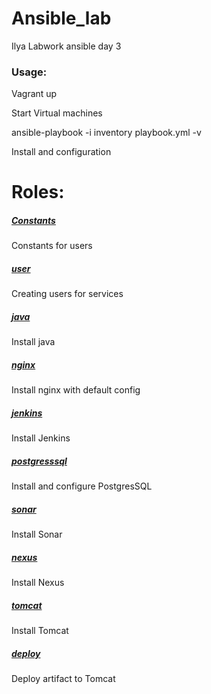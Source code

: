 # Ansible_lab
Ilya Labwork ansible day 3


### Usage:

Vagrant up

Start Virtual machines

ansible-playbook -i inventory playbook.yml -v

Install and configuration


# Roles:

##### [Constants](roles/constants)

Constants for users


##### [user](roles/user)

Creating users for services


##### [java](roles/java)

Install java


##### [nginx](roles/nginx)

Install nginx with default config


##### [jenkins](roles/jenkins)

Install Jenkins


##### [postgresssql](roles/postgresssql)

Install and configure PostgresSQL


##### [sonar](roles/sonar)

Install Sonar



##### [nexus](roles/nexus)

Install Nexus


##### [tomcat](roles/tomcat)

Install Tomcat



##### [deploy](roles/deploy)

Deploy artifact to Tomcat


